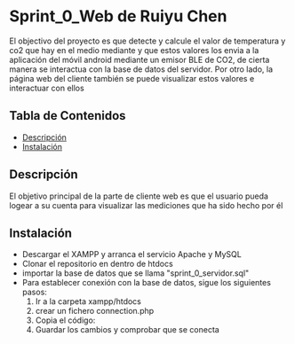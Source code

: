 # Sprint_0_Web de Ruiyu Chen

El objectivo del proyecto es que detecte y calcule el valor de temperatura y co2 que hay en el medio mediante y que estos valores los envia a la aplicación del móvil android mediante un emisor BLE de CO2, de cierta manera se interactua con la base de datos del servidor. Por otro lado, la página web del cliente también se puede visualizar estos valores e interactuar con ellos 

## Tabla de Contenidos

- [Descripción](#descripción)
- [Instalación](#instalación)


## Descripción

El objetivo principal de la parte de cliente web es que el usuario pueda logear a su cuenta para visualizar las mediciones que ha sido hecho por él


## Instalación

- Descargar el XAMPP y arranca el servicio Apache y MySQL
- Clonar el repositorio en dentro de htdocs
- importar la base de datos que se llama "sprint_0_servidor.sql"
- Para establecer conexión con la base de datos, sigue los siguientes pasos:
    1. Ir a la carpeta xampp/htdocs
    2. crear un fichero connection.php
    3. Copia el código: <?php $conn = mysqli_connect("localhost","root","","sprint_0_servidor"); if($conn){} else{echo "not connected";}?>
    4. Guardar los cambios y comprobar que se conecta

